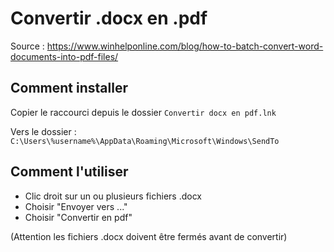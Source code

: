 # Convertir .docx en .pdf

Source : https://www.winhelponline.com/blog/how-to-batch-convert-word-documents-into-pdf-files/

## Comment installer 
Copier le raccourci depuis le dossier 
`Convertir docx en pdf.lnk`

Vers le dossier : `C:\Users\%username%\AppData\Roaming\Microsoft\Windows\SendTo`

## Comment l'utiliser 
- Clic droit sur un ou plusieurs fichiers .docx
- Choisir "Envoyer vers ..." 
- Choisir "Convertir en pdf"

(Attention les fichiers .docx doivent être fermés avant de convertir)